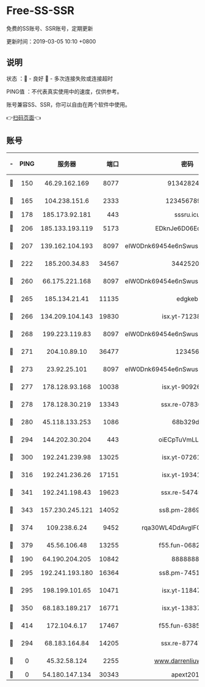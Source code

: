 # Free-SS-SSR

免费的SS账号、SSR账号，定期更新

更新时间：2019-03-05 10:10 +0800

## 说明

状态     ：🙂 - 良好 🙁 - 多次连接失败或连接超时

PING值   ：不代表真实使用中的速度，仅供参考。

账号兼容SS、SSR，你可以自由在两个软件中使用。

👉[扫码页面](https://liesauer.github.io/free-ss-ssr.github.io/)👈

## 账号

|-|PING|服务器|端口|密码|加密方式|区域|
|:----:|:----:|:-----:|-----:|:----:|:----:|:----:|
|🙂|150|46.29.162.169|8077|9134282479|aes-256-cfb|RU|
|🙂|165|104.238.151.6|2333|12345678900|aes-256-cfb|JP|
|🙂|178|185.173.92.181|443|sssru.icu|rc4-md5|RU|
|🙂|206|185.133.193.119|5173|EDknJe6D06EoWDaw|aes-256-cfb|US|
|🙂|207|139.162.104.193|8097|eIW0Dnk69454e6nSwuspv9DmS201tQ0D|aes-256-cfb|JP|
|🙂|222|185.200.34.83|34567|34425208|aes-256-cfb|US|
|🙂|260|66.175.221.168|8097|eIW0Dnk69454e6nSwuspv9DmS201tQ0D|aes-256-cfb|US|
|🙂|265|185.134.21.41|11135|edgkeb|aes-256-cfb|GB|
|🙂|266|134.209.104.143|19830|isx.yt-71238117|aes-256-cfb|SG|
|🙂|268|199.223.119.83|8097|eIW0Dnk69454e6nSwuspv9DmS201tQ0D|aes-256-cfb|US|
|🙂|271|204.10.89.10|36477|123456|aes-256-cfb|US|
|🙂|273|23.92.25.101|8097|eIW0Dnk69454e6nSwuspv9DmS201tQ0D|aes-256-cfb|US|
|🙂|277|178.128.93.168|10038|isx.yt-90926277|aes-256-cfb|SG|
|🙂|278|178.128.30.219|13343|ssx.re-07836021|aes-256-cfb|SG|
|🙂|280|45.118.133.253|1086|68b329da|aes-256-cfb|SG|
|🙂|294|144.202.30.204|443|oiECpTuVmLLxk4Ts|aes-256-cfb|US|
|🙂|300|192.241.239.98|13025|isx.yt-07261682|aes-256-cfb|US|
|🙂|316|192.241.236.26|17151|isx.yt-19341877|aes-256-cfb|US|
|🙂|341|192.241.198.43|19623|ssx.re-54745370|aes-256-cfb|US|
|🙂|343|157.230.245.121|14052|ss8.pm-28692844|aes-256-cfb|SG|
|🙂|374|109.238.6.24|9452|rqa30WL4DdAvgIFG6Fs3znzTa|aes-256-cfb|FR|
|🙂|379|45.56.106.48|13255|f55.fun-06824617|aes-256-cfb|US|
|🙂|190|64.190.204.205|10842|88888888|rc4-md5|US|
|🙂|295|192.241.193.180|16364|ss8.pm-74519137|aes-256-cfb|US|
|🙂|295|198.199.101.65|10471|isx.yt-11847851|aes-256-cfb|US|
|🙂|350|68.183.189.217|16771|isx.yt-13837724|aes-256-cfb|SG|
|🙂|414|172.104.6.17|17467|f55.fun-63855041|aes-256-cfb|US|
|🙁|294|68.183.164.84|14205|ssx.re-87747678|aes-256-cfb|US|
|🙁|0|45.32.58.124|2255|www.darrenliuwei.com|aes-256-cfb|JP|
|🙁|0|54.180.147.134|30343|apext2019|chacha20|KR|
